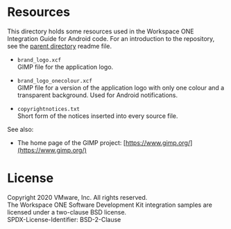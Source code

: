 # Resources
This directory holds some resources used in the Workspace ONE Integration Guide
for Android code. For an introduction to the repository, see the
[parent directory](..) readme file.

-   `brand_logo.xcf`  
    GIMP file for the application logo.

-   `brand_logo_onecolour.xcf`  
    GIMP file for a version of the application logo with only one colour and a
    transparent background. Used for Android notifications.

-   `copyrightnotices.txt`  
    Short form of the notices inserted into every source file.

See also:

-   The home page of the GIMP project:
    [https://www.gimp.org/](https://www.gimp.org/)

# License
Copyright 2020 VMware, Inc. All rights reserved.  
The Workspace ONE Software Development Kit integration samples are licensed
under a two-clause BSD license.  
SPDX-License-Identifier: BSD-2-Clause